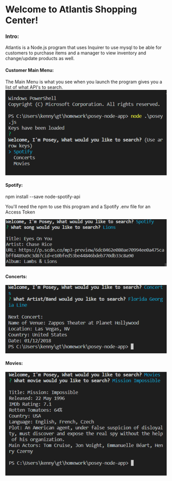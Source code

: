 # Welcome to Atlantis Shopping Center!
### Intro:
Atlantis is a Node.js program that uses Inquirer to use mysql to be able for customers to purchase items and a manager to view inventory and change/update products as well.
#### Customer Main Menu:
The Main Menu is what you see when you launch the program gives you a list of what API's to search.
![alt text](https://github.com/KennethPryor/posey-node-app/blob/master/Screenshots/Posey%20MM.PNG "Main Menu")

#### Spotify:
npm install --save node-spotify-api

You'll need the npm to use this program and a Spotify .env file for an Access Token

![alt text](https://github.com/KennethPryor/posey-node-app/blob/master/Screenshots/Posey%20Spotify.PNG "Spotify Example")

#### Concerts:

![alt text](https://github.com/KennethPryor/posey-node-app/blob/master/Screenshots/Posey%20Concert.PNG "Concert Example")

#### Movies:

![alt text](https://github.com/KennethPryor/posey-node-app/blob/master/Screenshots/Posey%20Movies.PNG "Movies Example")
